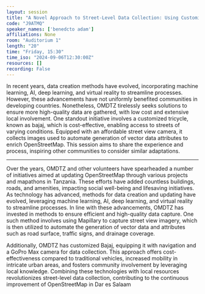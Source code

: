 ```yaml
---
layout: session
title: "A Novel Approach to Street-Level Data Collection: Using Customized Bajaji (tricycle) and Mapillary to Enrich OpenStreetMap in Dar es Salaam"
code: "J9ATMQ"
speaker_names: ['benedcto adam']
affiliations: None
room: "Auditorium 1"
length: "20"
time: "Friday, 15:30"
time_iso: "2024-09-06T12:30:00Z"
resources: []
recording: False
---
```


In recent years, data creation methods have evolved, incorporating machine learning, AI, deep learning, and virtual reality to streamline processes. However, these advancements have not uniformly benefited communities in developing countries. Nonetheless, OMDTZ tirelessly seeks solutions to ensure more high-quality data are gathered, with low cost and extensive local involvement. One standout initiative involves a customized tricycle, known as bajaj, which is cost-effective, enabling access to streets of varying conditions. Equipped with an affordable street view camera, it collects images used to automate generation of vector data attributes to enrich OpenStreetMap. This session aims to share the experience and process, inspiring other communities to consider similar adaptations.

<hr>

Over the years, OMDTZ and other volunteers have spearheaded a number of  initiatives aimed at updating OpenStreetMap through various projects and mapathons in Tanzania. These efforts have added countless buildings, roads, and amenities, impacting social well-being and lifesaving initiatives. As technology has advanced, methods for data creation and updating have evolved, leveraging machine learning, AI, deep learning, and virtual reality to streamline processes. In line with these advancements, OMDTZ has invested in methods to ensure efficient and high-quality data capture. One such method involves using Mapillary to capture street view imagery, which is then utilized to automate the generation of vector data and attributes such as road surface, traffic signs, and drainage coverage.

Additionally, OMDTZ has  customized Bajaj, equipping it with navigation and  a GoPro Max camera for data collection. This approach offers cost-effectiveness compared to traditional vehicles, increased mobility in intricate urban areas, and fosters community involvement by leveraging local knowledge. Combining these technologies with local resources revolutionizes street-level data collection, contributing to the continuous improvement of OpenStreetMap in Dar es Salaam

